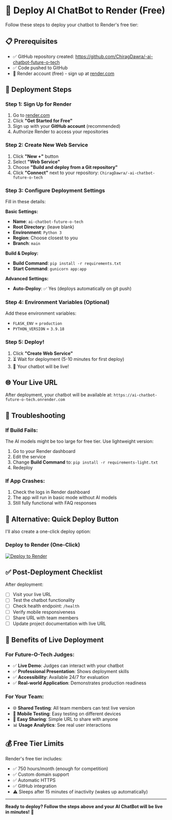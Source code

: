 # 🚀 Deploy AI ChatBot to Render (Free)

Follow these steps to deploy your chatbot to Render's free tier:

## 📋 Prerequisites
- ✅ GitHub repository created: https://github.com/ChiragDawra/-ai-chatbot-future-o-tech
- ✅ Code pushed to GitHub
- 📧 Render account (free) - sign up at [render.com](https://render.com)

## 🎯 Deployment Steps

### Step 1: Sign Up for Render
1. Go to [render.com](https://render.com)
2. Click **"Get Started for Free"**
3. Sign up with your **GitHub account** (recommended)
4. Authorize Render to access your repositories

### Step 2: Create New Web Service
1. Click **"New +"** button
2. Select **"Web Service"**
3. Choose **"Build and deploy from a Git repository"**
4. Click **"Connect"** next to your repository: `ChiragDawra/-ai-chatbot-future-o-tech`

### Step 3: Configure Deployment Settings
Fill in these details:

**Basic Settings:**
- **Name**: `ai-chatbot-future-o-tech`
- **Root Directory**: (leave blank)
- **Environment**: `Python 3`
- **Region**: Choose closest to you
- **Branch**: `main`

**Build & Deploy:**
- **Build Command**: `pip install -r requirements.txt`
- **Start Command**: `gunicorn app:app`

**Advanced Settings:**
- **Auto-Deploy**: ✅ Yes (deploys automatically on git push)

### Step 4: Environment Variables (Optional)
Add these environment variables:
- `FLASK_ENV` = `production`
- `PYTHON_VERSION` = `3.9.18`

### Step 5: Deploy!
1. Click **"Create Web Service"**
2. ⏳ Wait for deployment (5-10 minutes for first deploy)
3. 🎉 Your chatbot will be live!

## 🌐 Your Live URL
After deployment, your chatbot will be available at:
`https://ai-chatbot-future-o-tech.onrender.com`

## 🔧 Troubleshooting

### If Build Fails:
The AI models might be too large for free tier. Use lightweight version:
1. Go to your Render dashboard
2. Edit the service
3. Change **Build Command** to: `pip install -r requirements-light.txt`
4. Redeploy

### If App Crashes:
1. Check the logs in Render dashboard
2. The app will run in basic mode without AI models
3. Still fully functional with FAQ responses

## 📱 Alternative: Quick Deploy Button

I'll also create a one-click deploy option:

### Deploy to Render (One-Click)
[![Deploy to Render](https://render.com/images/deploy-to-render-button.svg)](https://render.com/deploy?repo=https://github.com/ChiragDawra/-ai-chatbot-future-o-tech)

## ✅ Post-Deployment Checklist

After deployment:
- [ ] Visit your live URL
- [ ] Test the chatbot functionality
- [ ] Check health endpoint: `/health`
- [ ] Verify mobile responsiveness
- [ ] Share URL with team members
- [ ] Update project documentation with live URL

## 🎯 Benefits of Live Deployment

### For Future-O-Tech Judges:
- ✅ **Live Demo**: Judges can interact with your chatbot
- ✅ **Professional Presentation**: Shows deployment skills
- ✅ **Accessibility**: Available 24/7 for evaluation
- ✅ **Real-world Application**: Demonstrates production readiness

### For Your Team:
- 🌐 **Shared Testing**: All team members can test live version
- 📱 **Mobile Testing**: Easy testing on different devices
- 🔗 **Easy Sharing**: Simple URL to share with anyone
- 📊 **Usage Analytics**: See real user interactions

## 💰 Free Tier Limits
Render's free tier includes:
- ✅ 750 hours/month (enough for competition)
- ✅ Custom domain support
- ✅ Automatic HTTPS
- ✅ GitHub integration
- ⚠️ Sleeps after 15 minutes of inactivity (wakes up automatically)

---

**Ready to deploy? Follow the steps above and your AI ChatBot will be live in minutes!** 🚀
